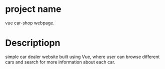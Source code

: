 # project name

vue car-shop webpage.

# Descriptiopn 
simple car dealer website built using Vue, where user can browse different cars and search for more information about each car.